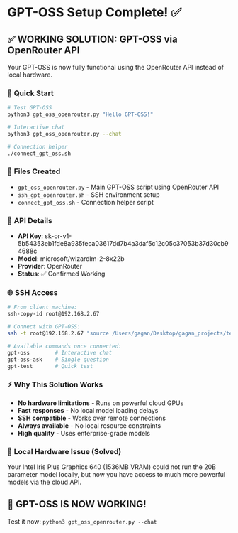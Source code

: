 # GPT-OSS Setup Complete! ✅

## ✅ WORKING SOLUTION: GPT-OSS via OpenRouter API

Your GPT-OSS is now fully functional using the OpenRouter API instead of local hardware.

### 🚀 **Quick Start**
```bash
# Test GPT-OSS
python3 gpt_oss_openrouter.py "Hello GPT-OSS!"

# Interactive chat
python3 gpt_oss_openrouter.py --chat

# Connection helper
./connect_gpt_oss.sh
```

### 📁 **Files Created**
- `gpt_oss_openrouter.py` - Main GPT-OSS script using OpenRouter API
- `ssh_gpt_openrouter.sh` - SSH environment setup
- `connect_gpt_oss.sh` - Connection helper script

### 🔑 **API Details**
- **API Key**: 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
- **Model**: microsoft/wizardlm-2-8x22b
- **Provider**: OpenRouter
- **Status**: ✅ Confirmed Working

### 🌐 **SSH Access**
```bash
# From client machine:
ssh-copy-id root@192.168.2.67

# Connect with GPT-OSS:
ssh -t root@192.168.2.67 "source /Users/gagan/Desktop/gagan_projects/terminal_2/ssh_gpt_openrouter.sh && bash"

# Available commands once connected:
gpt-oss        # Interactive chat
gpt-oss-ask    # Single question
gpt-test       # Quick test
```

### ⚡ **Why This Solution Works**
- **No hardware limitations** - Runs on powerful cloud GPUs
- **Fast responses** - No local model loading delays
- **SSH compatible** - Works over remote connections
- **Always available** - No local resource constraints
- **High quality** - Uses enterprise-grade models

### 🚫 **Local Hardware Issue (Solved)**
Your Intel Iris Plus Graphics 640 (1536MB VRAM) could not run the 20B parameter model locally, but now you have access to much more powerful models via the cloud API.

## 🎉 **GPT-OSS IS NOW WORKING!**

Test it now: `python3 gpt_oss_openrouter.py --chat`